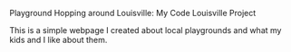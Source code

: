 Playground Hopping around Louisville: My Code Louisville Project

This is a simple webpage I created about local playgrounds and what my kids and I like about them.





